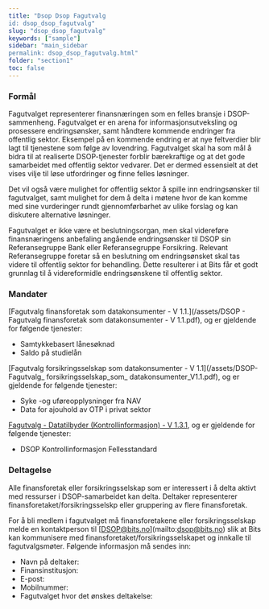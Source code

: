 ```yaml
---
title: "Dsop Dsop Fagutvalg
id: dsop_dsop_fagutvalg"
slug: "dsop_dsop_fagutvalg"
keywords: ["sample"]
sidebar: "main_sidebar
permalink: dsop_dsop_fagutvalg.html"
folder: "section1"
toc: false
---
```


### Formål
Fagutvalget representerer finansnæringen som en felles bransje i DSOP-sammenheng. Fagutvalget er en arena for informasjonsutveksling og prosessere endringsønsker, samt håndtere kommende endringer fra offentlig sektor. Eksempel på en kommende endring er at nye feltverdier blir lagt til tjenestene som følge av lovendring. Fagutvalget skal ha som mål å bidra til at realiserte DSOP-tjenester forblir bærekraftige og at det gode samarbeidet med offentlig sektor vedvarer. Det er dermed essensielt at det vises vilje til løse utfordringer og finne felles løsninger.

Det vil også være mulighet for offentlig sektor å spille inn endringsønsker til fagutvalget, samt mulighet for dem å delta i møtene hvor de kan komme med sine vurderinger rundt gjennomførbarhet av ulike forslag og kan diskutere alternative løsninger.

Fagutvalget er ikke være et beslutningsorgan, men skal videreføre finansnæringens anbefaling angående endringsønsker til DSOP sin Referansegruppe Bank eller Referansegruppe Forsikring. Relevant Referansegruppe foretar så en beslutning om endringsønsket skal tas videre til offentlig sektor for behandling. Dette resulterer i at Bits får et godt grunnlag til å videreformidle endringsønskene til offentlig sektor.

### Mandater

[Fagutvalg finansforetak som datakonsumenter - V 1.1.](/assets/DSOP - Fagutvalg finansforetak som datakonsumenter - V 1.1.pdf), og er gjeldende for følgende tjenester:
* Samtykkebasert lånesøknad
* Saldo på studielån

[Fagutvalg forsikringsselskap som datakonsumenter - V 1.1](/assets/DSOP-Fagutvalg_ forsikringsselskap_som_ datakonsumenter_V1.1.pdf), og er gjeldende for følgende tjenester:
* Syke -og uføreopplysninger fra NAV
* Data for ajouhold av OTP i privat sektor

[Fagutvalg - Datatilbyder (Kontrollinformasjon) - V 1.3.1](/assets/DSOP%20Kontrollinformasjon%20-%20Mandat%20fagutvalg%20V.1.3.1.pdf), og er gjeldende for følgende tjenester:
* DSOP Kontrollinformasjon Fellesstandard

### Deltagelse
Alle finansforetak eller forsikringsselskap som er interessert i å delta aktivt med ressurser i DSOP-samarbeidet kan delta. Deltaker representerer finansforetaket/forsikringsselskp eller gruppering av flere finansforetak.

For å bli medlem i fagutvalget må finansforetakene eller forsikringsselskap melde en kontaktperson til [[DSOP@bits.no](mailto:DSOP@bits.no)](mailto:dsop@bits.no) slik at Bits kan kommunisere med finansforetaket/forsikringsselskapet og innkalle til fagutvalgsmøter. Følgende informasjon må sendes inn:

- Navn på deltaker:
- Finansinstitusjon:
- E-post:
- Mobilnummer:
- Fagutvalget hvor det ønskes deltakelse:
